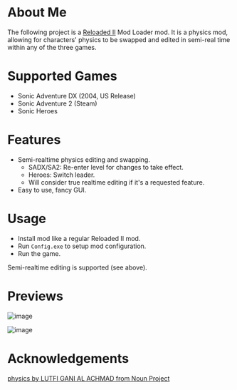 # About Me

The following project is a [Reloaded II](https://github.com/Reloaded-Project/Reloaded-II) Mod Loader mod. It is a physics mod, allowing for characters' physics to be swapped and edited in semi-real time within any of the three games.

# Supported Games

- Sonic Adventure DX (2004, US Release)
- Sonic Adventure 2 (Steam)
- Sonic Heroes

# Features

- Semi-realtime physics editing and swapping. 
  - SADX/SA2: Re-enter level for changes to take effect.
  - Heroes: Switch leader. 
  - Will consider true realtime editing if it's a requested feature.
- Easy to use, fancy GUI. 

# Usage

- Install mod like a regular Reloaded II mod.
- Run `Config.exe` to setup mod configuration.
- Run the game.

Semi-realtime editing is supported (see above).

# Previews

![image](https://i.imgur.com/ds7SMzL.png)

![image](https://i.imgur.com/DUGtjXg.png)

# Acknowledgements

[physics by LUTFI GANI AL ACHMAD from Noun Project](https://thenounproject.com/browse/icons/term/physics/)